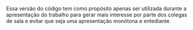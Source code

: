Essa versão do código tem como propósito apenas ser utilizada durante a apresentação do trabalho para gerar mais interesse por parte dos colegas de sala e evitar que seja uma apresentação monótona e entediante.